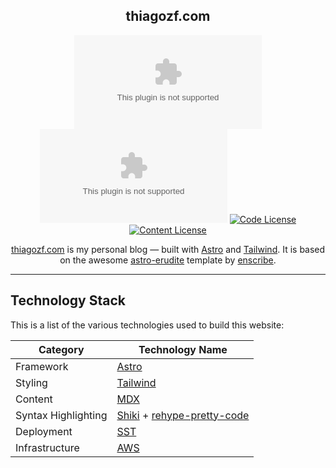 <div align="center">

## thiagozf.com

[![CodeFactor]](https://www.codefactor.io/repository/github/thiagozf/thiagozf.com)
![Stargazers]
[![Code License]](LICENSE.md)
[![Content License]](LICENSE.content.md)

[thiagozf.com](https://thiagozf.com) is my personal blog — built with [Astro](https://astro.build/) and [Tailwind](https://tailwindcss.com/).
It is based on the awesome [astro-erudite](https://github.com/jktrn/astro-erudite) template by [enscribe](https://github.com/jktrn).

</div>

---

## Technology Stack

This is a list of the various technologies used to build this website:

| Category            | Technology Name                                                                                    |
| ------------------- | -------------------------------------------------------------------------------------------------- |
| Framework           | [Astro](https://astro.build/)                                                                      |
| Styling             | [Tailwind](https://tailwindcss.com)                                                                |
| Content             | [MDX](https://mdxjs.com/)                                                                          |
| Syntax Highlighting | [Shiki](https://github.com/shikijs/shiki) + [rehype-pretty-code](https://rehype-pretty.pages.dev/) |
| Deployment          | [SST](https://sst.dev)                                                                             |
| Infrastructure      | [AWS](https://aws.amazon.com)                                                                      |

[CodeFactor]: https://img.shields.io/codefactor/grade/github/thiagozf/thiagozf.com?color=2f2a24&logo=codefactor&logoColor=fff&style=for-the-badge
[Stargazers]: https://img.shields.io/github/stars/thiagozf/thiagozf.com?color=463f37&logo=github&logoColor=fff&style=for-the-badge
[Code License]: https://img.shields.io/badge/code%20license-proprietary-5d5449?style=for-the-badge&logo=github&logoColor=fff
[Content License]: https://img.shields.io/badge/content%20license-CC%20BY--NC--ND%204.0-756a5b?style=for-the-badge&logo=creativecommons&logoColor=fff
